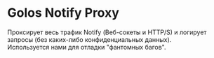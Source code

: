# Golos Notify Proxy

Проксирует весь трафик Notify (Веб-сокеты и HTTP/S) и логирует запросы (без каких-либо конфиденциальных данных).  
Используется нами для отладки "фантомных багов".
